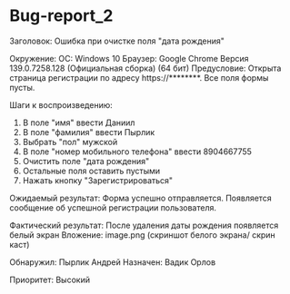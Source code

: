 # Bug-report_2

Заголовок: Ошибка при очистке поля "дата рождения"

Окружение:
ОС: Windows 10
Браузер: Google Chrome Версия 139.0.7258.128 (Официальная сборка) (64 бит)
Предусловие: Открыта страница регистрации по адресу https://********. Все поля формы пусты.

Шаги к воспроизведению:

1. В поле "имя" ввести Даниил
2. В поле "фамилия"  ввести Пырлик
3. Выбрать "пол" мужской
4. В поле "номер мобильного телефона" ввести  8904667755
5. Очистить поле "дата рождения" 
6. Остальные поля оставить пустыми
7. Нажать  кнопку "Зарегистрироваться"

Ожидаемый результат: Форма успешно отправляется. Появляется сообщение об успешной регистрации пользователя.

Фактический результат: После  удаления даты рождения появляется белый экран
Вложение: image.png (скриншот белого экрана/ скрин каст)

Обнаружил: Пырлик Андрей
Назначен: Вадик Орлов

Приоритет: Высокий

